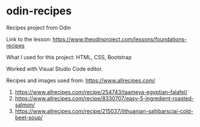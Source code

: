 # odin-recipes
Recipes project from Odin

Link to the lesson: https://www.theodinproject.com/lessons/foundations-recipes

What I used for this project:
HTML, CSS, Bootstrap

Worked with Visual Studio Code editor.

Recipes and images used from: https://www.allrecipes.com/

1. https://www.allrecipes.com/recipe/254743/taameya-egyptian-falafel/
2. https://www.allrecipes.com/recipe/8330707/easy-5-ingredient-roasted-salmon/
3. https://www.allrecipes.com/recipe/215037/lithuanian-saltibarsciai-cold-beet-soup/
